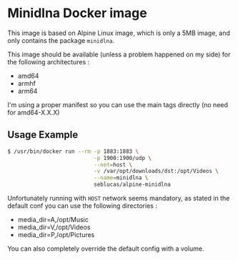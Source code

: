 # Minidlna Docker image

This image is based on Alpine Linux image, which is only a 5MB image, and only contains the package `minidlna`.

This image should be available (unless a problem happened on my side) for the following architectures :
 * amd64
 * armhf
 * arm64

I'm using a proper manifest so you can use the main tags directly (no need for amd64-X.X.X)

## Usage Example

```bash
$ /usr/bin/docker run --rm -p 1883:1883 \
                           -p 1900:1900/udp \
                           --net=host \
                           -v /var/opt/downloads/dst:/opt/Videos \
                           --name=minidlna \
                           seblucas/alpine-minidlna
```

Unfortunately running with `HOST` network seems mandatory, as stated in the default conf you can use the following directories :
 * media_dir=A,/opt/Music
 * media_dir=V,/opt/Videos
 * media_dir=P,/opt/Pictures

You can also completely override the default config with a volume.


